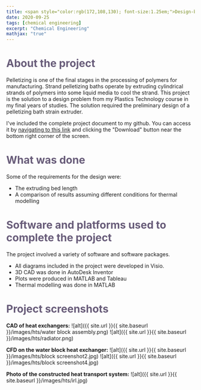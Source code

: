 ```yaml
---
title: <span style="color:rgb(172,108,130); font-size:1.25em;">Design-build of a heat transport system for electronic components</span>
date: 2020-09-25
tags: [chemical engineering]
excerpt: "Chemical Engineering"
mathjax: "true"
---
```

# <span style="color:rgb(104,92,121);">About the project</span>
Pelletizing is one of the final stages in the processing of polymers for manufacturing. Strand pelletizing baths operate by extruding cylindrical strands of polymers into some liquid media to cool the strand. This project is the solution to a design problem from my Plastics Technology course in my final years of studies. The solution required the preliminary design of a pelletizing bath strain extruder.

I've included the complete project document to my github. You can access it by [navigating to this link](https://github.com/michaelspanidis/michaelspanidis.github.io/blob/master/projectdocs/Design%20of%20a%20pelletizing%20bath%20strain%20extruder%20for%20polypropylene.pdf) and clicking the "Download" button near the bottom right corner of the screen.

# <span style="color:rgb(104,92,121);">What was done</span>
Some of the requirements for the design were:
* The extruding bed length
* A comparison of results assuming different conditions for thermal modelling

# <span style="color:rgb(104,92,121);">Software and platforms used to complete the project</span>
The project involved a variety of software and software packages.
* All diagrams included in the project were developed in Visio.
* 3D CAD was done in AutoDesk Inventor
* Plots were produced in MATLAB and Tableau
* Thermal modelling was done in MATLAB

# <span style="color:rgb(104,92,121);">Project screenshots</span>

**CAD of heat exchangers:**
![alt]({{ site.url }}{{ site.baseurl }}/images/hts/water block assembly.png)
![alt]({{ site.url }}{{ site.baseurl }}/images/hts/radiator.png)

**CFD on the water block heat exchanger:**
![alt]({{ site.url }}{{ site.baseurl }}/images/hts/block screenshot2.jpg)
![alt]({{ site.url }}{{ site.baseurl }}/images/hts/block screenshot4.jpg)

**Photo of the constructed heat transport system:**
![alt]({{ site.url }}{{ site.baseurl }}/images/hts/irl.jpg)
